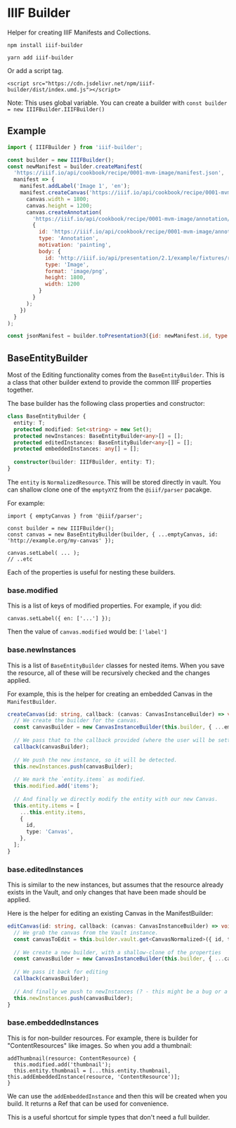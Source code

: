 # IIIF Builder

Helper for creating IIIF Manifests and Collections.


```
npm install iiif-builder
```
```
yarn add iiif-builder 
```

Or add a script tag.
```
<script src="https://cdn.jsdelivr.net/npm/iiif-builder/dist/index.umd.js"></script>
```
Note: This uses global variable. You can create a builder with `const builder = new IIIFBuilder.IIIFBuilder()`

## Example
```js
import { IIIFBuilder } from 'iiif-builder';

const builder = new IIIFBuilder();
const newManifest = builder.createManifest(
  'https://iiif.io/api/cookbook/recipe/0001-mvm-image/manifest.json',
  manifest => {
    manifest.addLabel('Image 1', 'en');
    manifest.createCanvas('https://iiif.io/api/cookbook/recipe/0001-mvm-image/canvas/p1', canvas => {
      canvas.width = 1800;
      canvas.height = 1200;
      canvas.createAnnotation(
        'https://iiif.io/api/cookbook/recipe/0001-mvm-image/annotation/p0001-image',
        {
          id: 'https://iiif.io/api/cookbook/recipe/0001-mvm-image/annotation/p0001-image',
          type: 'Annotation',
          motivation: 'painting',
          body: {
            id: 'http://iiif.io/api/presentation/2.1/example/fixtures/resources/page1-full.png',
            type: 'Image',
            format: 'image/png',
            height: 1800,
            width: 1200
          }
        }
      );
    })
  }
);

const jsonManifest = builder.toPresentation3({id: newManifest.id, type: 'Manifest'});
```


## BaseEntityBuilder

Most of the Editing functionality comes from the `BaseEntityBuilder`. This is a class that other builder extend to provide the common IIIF properties together.

The base builder has the following class properties and constructor:
```ts
class BaseEntityBuilder {
  entity: T;
  protected modified: Set<string> = new Set();
  protected newInstances: BaseEntityBuilder<any>[] = [];
  protected editedInstances: BaseEntityBuilder<any>[] = [];
  protected embeddedInstances: any[] = [];
  
  constructor(builder: IIIFBuilder, entity: T);
}
```

The `entity` is `NormalizedResource`. This will be stored directly in vault. You can shallow clone one of the `emptyXYZ` from the `@iiif/parser` pacakge.

For example:
```
import { emptyCanvas } from '@iiif/parser';

const builder = new IIIFBuilder();
const canvas = new BaseEntityBuilder(builder, { ...emptyCanvas, id: 'http://example.org/my-canvas' });

canvas.setLabel( ... );
// ..etc
```

Each of the properties is useful for nesting these builders.

### base.modified
This is a list of keys of modified properties. For example, if you did:
```
canvas.setLabel({ en: ['...'] });
```
Then the value of `canvas.modified` would be: `['label']`

### base.newInstances
This is a list of `BaseEntityBuilder` classes for nested items. When you save the resource, all of these will be recursively checked and the changes applied.

For example, this is the helper for creating an embedded Canvas in the `ManifestBuilder`.
```ts
createCanvas(id: string, callback: (canvas: CanvasInstanceBuilder) => void) {
  // We create the builder for the canvas.
  const canvasBuilder = new CanvasInstanceBuilder(this.builder, { ...emptyCanvas, id });
  
  // We pass that to the callback provided (where the user will be setting canvas properties)
  callback(canvasBuilder);
  
  // We push the new instance, so it will be detected.
  this.newInstances.push(canvasBuilder);
  
  // We mark the `entity.items` as modified.
  this.modified.add('items');
  
  // And finally we directly modify the entity with our new Canvas.
  this.entity.items = [
    ...this.entity.items,
    {
      id,
      type: 'Canvas',
    },
  ];
}
```

### base.editedInstances
This is similar to the new instances, but assumes that the resource already exists in the Vault, and only changes that have been made should be
applied.

Here is the helper for editing an existing Canvas in the ManifestBuilder:
```ts
editCanvas(id: string, callback: (canvas: CanvasInstanceBuilder) => void) {
  // We grab the canvas from the Vault instance.
  const canvasToEdit = this.builder.vault.get<CanvasNormalized>({ id, type: 'Canvas' });
  
  // We create a new builder, with a shallow-clone of the properties
  const canvasBuilder = new CanvasInstanceBuilder(this.builder, { ...canvasToEdit });
  
  // We pass it back for editing
  callback(canvasBuilder);
  
  // And finally we push to newInstances (? - this might be a bug or a quirk!)
  this.newInstances.push(canvasBuilder);
}
```

### base.embeddedInstances
This is for non-builder resources. For example, there is builder for "ContentResources" like images. So when you add a thumbnail:
```
addThumbnail(resource: ContentResource) {
  this.modified.add('thumbnail');
  this.entity.thumbnail = [...this.entity.thumbnail, this.addEmbeddedInstance(resource, 'ContentResource')];
}
```
We can use the `addEmbeddedInstance` and then this will be created when you build. It returns a Ref that can be used for convenience.

This is a useful shortcut for simple types that don't need a full builder.
